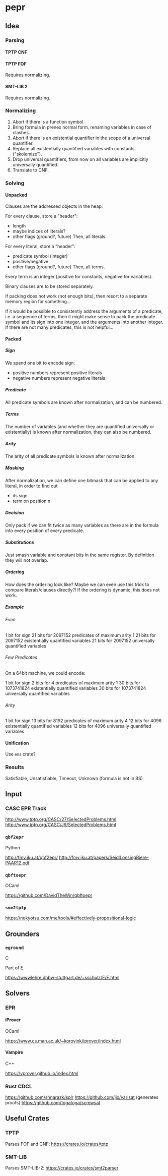 # pepr

## Idea

### Parsing

#### TPTP CNF

#### TPTP FOF

Requires normalizing.

#### SMT-LIB 2

Requires normalizing.

### Normalizing

 1. Abort if there is a function symbol.
 2. Bring formula in prenex normal form, renaming variables in case of clashes.
 3. Abort if there is an existential quantifier in the scope of a universal quantifier.
 4. Replace all existentially quantified variables with constants ("skolemize").
 5. Drop universal quantifiers, from now on all variables are implicitly universally quantified.
 6. Translate to CNF.

### Solving

#### Unpacked

Clauses are the addressed objects in the heap.

For every clause, store a "header":
 - length
 - maybe indices of literals?
 - other flags (ground?, future)
Then, all literals.
 
For every literal, store a "header":
 - predicate symbol (integer)
 - positive/negative
 - other flags (ground?, future)
Then, all terms.

Every term is an integer (positive for constants, negative for variables).

Binary clauses are to be stored separately.

If packing does not work (not enough bits), then resort to a separate memory region for something...

If it would be possible to consistently address the arguments of a predicate, i.e. a sequence of
terms, then it might make sense to pack the predicate symbol and its sign into one integer, and
the arguments into another integer. If there are not many predicates, this is not helpful...

#### Packed

##### Sign

We spend one bit to encode sign:
 * positive numbers represent positive literals
 * negative numbers represent negative literals

##### Predicate

All predicate symbols are known after normalization, and can be numbered.

##### Terms

The number of variables (and whether they are quantified universally or existentially)
is known after normalization, they can also be numbered.

##### Arity

The arity of all predicate symbols is known after normalization.

##### Masking

After normalization, we can define one bitmask that can be applied to any literal,
in order to find out
 * its sign
 * term on position n

##### Decision

Only pack if we can fit twice as many variables as there are in the formula
into every position of every predicate.

##### Substitutions

Just smash variable and constant bits in the same register.
By definition they will not overlap.

##### Ordering

How does the ordering look like? Maybe we can even use this trick to compare
literals/clauses directly?! If the ordering is dynamic, this does not work.

##### Example

###### Even

  1 bit for sign
 21 bits for 2097152 predicates of maximum arity 1
 21 bits for 2097152 existentially quantified variables
 21 bits for 2097152 universally quantified variables

###### Few Predicates

On a 64bit machine, we could encode:

 1 bit  for sign
 2 bits for 4 predicates of maximum arity 1
30 bits for 1073741824 existentially quantified variables
30 bits for 1073741824 universally quantified variables

###### Arity

  1 bit for sign
 13 bits for 8192 predicates of maximum arity 4
 12 bits for 4096 existentially quantified variables
 12 bits for 4096 universally quantified variables

#### Unification

Use `ena` crate?

### Results

Satisfiable, Unsatisfiable, Timeout, Unknown (formula is not in BS)

## Input

### CASC EPR Track

http://www.tptp.org/CASC/27/SelectedProblems.html
http://www.tptp.org/CASC/J9/SelectedProblems.html

### `qbf2epr`

Python

http://fmv.jku.at/qbf2epr/
http://fmv.jku.at/papers/SeidlLonsingBiere-PAAR12.pdf

### `qbftoepr`

OCaml

https://github.com/DavidTheWin/qbftoepr

### `smv2tptp`

https://nokyotsu.com/me/tools/#effectively-propositional-logic

## Grounders

### `eground`

C

Part of E.

https://wwwlehre.dhbw-stuttgart.de/~sschulz/E/E.html

## Solvers

### EPR

#### iProver

OCaml

https://www.cs.man.ac.uk/~korovink/iprover/index.html

#### Vampire

C++

https://vprover.github.io/index.html

### Rust CDCL

https://github.com/shnarazk/splr
https://github.com/jix/varisat (generates proofs)
https://github.com/togatoga/screwsat

## Useful Crates

### TPTP

Parses FOF and CNF: https://crates.io/crates/tptp

### SMT-LIB

Parses SMT-LIB-2: https://crates.io/crates/smt2parser
